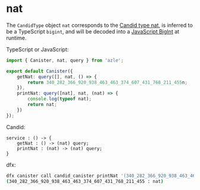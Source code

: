 # nat

The `CandidType` object `nat` corresponds to the [Candid type nat](https://internetcomputer.org/docs/current/references/candid-ref#type-nat), is inferred to be a TypeScript `bigint`, and will be decoded into a [JavaScript BigInt](https://developer.mozilla.org/en-US/docs/Web/JavaScript/Reference/Global_Objects/BigInt) at runtime.

TypeScript or JavaScript:

```typescript
import { Canister, nat, query } from 'azle';

export default Canister({
    getNat: query([], nat, () => {
        return 340_282_366_920_938_463_463_374_607_431_768_211_455n;
    }),
    printNat: query([nat], nat, (nat) => {
        console.log(typeof nat);
        return nat;
    })
});
```

Candid:

```
service : () -> {
    getNat : () -> (nat) query;
    printNat : (nat) -> (nat) query;
}
```

dfx:

```bash
dfx canister call candid_canister printNat '(340_282_366_920_938_463_463_374_607_431_768_211_455 : nat)'
(340_282_366_920_938_463_463_374_607_431_768_211_455 : nat)
```
